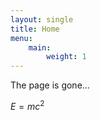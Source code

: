 ```yaml
---
layout: single
title: Home
menu:
    main:
        weight: 1
---
```


The page is gone...

$E = mc^2$
